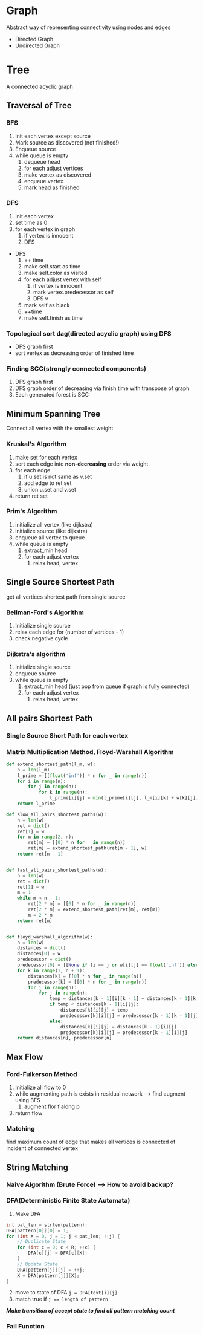 # Graph
Abstract way of representing connectivity using nodes and edges
- Directed Graph
- Undirected Graph
# Tree
A connected acyclic graph
## Traversal of Tree
### BFS
1. Init each vertex except source
2. Mark source as discovered (not finished!)
3. Enqueue source
4. while queue is empty
   1. dequeue head
   2. for each adjust vertices
   3. make vertex as discovered
   4. enqueue vertex
   5. mark head as finished
### DFS
1. Init each vertex
2. set time as 0
3. for each vertex in graph
   1. if vertex is innocent
   2. DFS
- DFS
  1. ++ time
  2. make self.start as time
  3. make self.color as visited
  4. for each adjust vertex with self
     1. if vertex is innocent
     2. mark vertex.predecessor as self
     3. DFS v
  5. mark self as black
  6. ++time
  7. make self.finish as time
### Topological sort dag(directed acyclic graph) using DFS
  - DFS graph first
  - sort vertex as decreasing order of finished time
### Finding SCC(strongly connected components)
  1. DFS graph first
  2. DFS graph order of decreasing via finish time with transpose of graph
  3. Each generated forest is SCC
## Minimum Spanning Tree
  Connect all vertex with the smallest weight
### Kruskal's Algorithm
1. make set for each vertex
2. sort each edge into **non-decreasing** order via weight
3. for each edge
   1. if u.set is not same as v.set
   2. add edge to ret set
   3. union u.set and v.set
4. return ret set
### Prim's Algorithm
1. initialize all vertex (like dijkstra)
2. initialize source (like dijkstra)
3. enqueue all vertex to queue
4. while queue is empty
   1. extract_min head
   2. for each adjust vertex
      1. relax head, vertex
## Single Source Shortest Path
get all vertices shortest path from single source
### Bellman-Ford's Algorithm
1. Initialize single source
2. relax each edge for (number of vertices - 1)
3. check negative cycle
### Dijkstra's algorithm
1. Initialize single source
2. enqueue source
3. while queue is empty
    1. extract_min head (just pop from queue if graph is fully connected)
    2. for each adjust vertex
        1. relax head, vertex
## All pairs Shortest Path
### Single Source Short Path for each vertex
### Matrix Multiplication Method, Floyd-Warshall Algorithm
```python
def extend_shortest_path(l_m, w):
    n = len(l_m)
    l_prime = [[float('inf')] * n for _ in range(n)]
    for i in range(n):
        for j in range(n):
            for k in range(n):
                l_prime[i][j] = min(l_prime[i][j], l_m[i][k] + w[k][j])
    return l_prime

def slow_all_pairs_shortest_paths(w):
    n = len(w)
    ret = dict()
    ret[1] = w
    for m in range(2, n):
        ret[m] = [[0] * n for _ in range(n)]
        ret[m] = extend_shortest_path(ret[m - 1], w)
    return ret[n - 1]


def fast_all_pairs_shortest_paths(w):
    n = len(w)
    ret = dict()
    ret[1] = w
    m = 1
    while m < n - 1:
        ret[2 * m] = [[0] * n for _ in range(n)]
        ret[2 * m] = extend_shortest_path(ret[m], ret[m])
        m = 2 * m
    return ret[m]


def floyd_warshall_algorithm(w):
    n = len(w)
    distances = dict()
    distances[0] = w
    predecessor = dict()
    predecessor[0] = [[None if (i == j or w[i][j] == float('inf')) else i for j in range(n)] for i in range(n)]
    for k in range(1, n + 1):
        distances[k] = [[0] * n for _ in range(n)]
        predecessor[k] = [[0] * n for _ in range(n)]
        for i in range(n):
            for j in range(n):
                temp = distances[k - 1][i][k - 1] + distances[k - 1][k - 1][j]
                if temp < distances[k - 1][i][j]:
                    distances[k][i][j] = temp
                    predecessor[k][i][j] = predecessor[k - 1][k - 1][j]
                else:
                    distances[k][i][j] = distances[k - 1][i][j]
                    predecessor[k][i][j] = predecessor[k - 1][i][j]
    return distances[n], predecessor[n]
```
## Max Flow
### Ford-Fulkerson Method
1. Initialize all flow to 0
2. while augmenting path is exists in residual network --> find augment using BFS
   1. augment flor f along p
3. return flow
### Matching
find maximum count of edge that makes all vertices is connected of incident of connected vertex
## String Matching
### Naive Algorithm (Brute Force) --> How to avoid backup?
### DFA(Deterministic Finite State Automata)
1. Make DFA
```c
int pat_len = strlen(pattern);
DFA[pattern[0]][0] = 1;
for (int X = 0, j = 1; j < pat_len; ++j) {
    // Duplicate State
    for (int c = 0; c < R; ++c) {
        DFA[c][j] = DFA[c][X];
    }
    // Update State
    DFA[pattern[j]][j] = ++j;
    X = DFA[pattern[j]][X];
}
```
2. move to state of DFA `j = DFA[text[i][j]`
3. match true if `j == length of pattern`  

**_Make transition of accept state to find all pattern matching count_**
### Fail Function